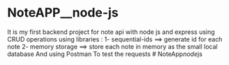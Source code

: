 # NoteAPP__node-js
It is my first backend project for note api with node js and express using CRUD operations
using libraries :
 1- sequential-ids ==> generate id for each note 
 2- memory storage ==> store each note in memory as the small local database 
And using Postman To test the requests 
#   N o t e A p p _ n o d e _ j s  
 